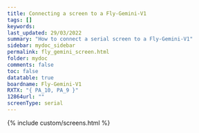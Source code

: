 ```yaml
---
title: Connecting a screen to a Fly-Gemini-V1
tags: []
keywords: 
last_updated: 29/03/2022
summary: "How to connect a serial screen to a Fly-Gemini-V1"
sidebar: mydoc_sidebar
permalink: fly_gemini_screen.html
folder: mydoc
comments: false
toc: false
datatable: true
boardname: Fly-Gemini-V1
RXTX: "{ PA_10, PA_9 }"
12864url: ""
screenType: serial
---
```


{% include custom/screens.html %}
